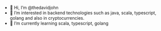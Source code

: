 - 👋 Hi, I’m @thedavidjohn
- 👀 I’m interested in backend technologies such as java, scala, typescript, golang and also in cryptocurrencies.
- 🌱 I’m currently learning scala, typescript, golang

<!---
thedavidjohn/thedavidjohn is a ✨ special ✨ repository because its `README.md` (this file) appears on your GitHub profile.
You can click the Preview link to take a look at your changes.
--->
